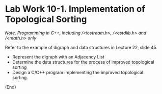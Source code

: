 # Lab Work 10-1. Implementation of Topological Sorting

*Note. Programming in C++, including <iostream>/<iostream.h>, <cstdlib>/<cstdlib.h> and <cmath>/<math.h> only* 

Refer to the example of digraph and data structures in Lecture 22, slide 45.

* Represent the digraph with an Adjacency List
* Determine the data structures for the process of improved topological sorting
* Design a C/C++ program implementing the improved topological sorting.

(End)